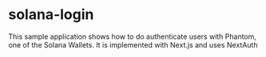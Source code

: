 # solana-login
This sample application shows how to do authenticate users with Phantom, one of the Solana Wallets. It is implemented with Next.js and uses NextAuth
